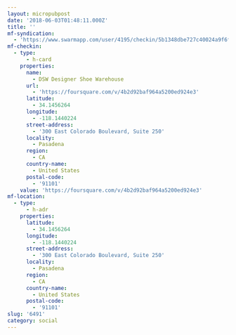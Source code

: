 ```yaml
---
layout: micropubpost
date: '2018-06-03T01:48:11.000Z'
title: ''
mf-syndication:
  - 'https://www.swarmapp.com/user/4195/checkin/5b1348dbe727c40024a9f6fc'
mf-checkin:
  - type:
      - h-card
    properties:
      name:
        - DSW Designer Shoe Warehouse
      url:
        - 'https://foursquare.com/v/4b2d92baf964a5200ed924e3'
      latitude:
        - 34.1456264
      longitude:
        - -118.1440224
      street-address:
        - '300 East Colorado Boulevard, Suite 250'
      locality:
        - Pasadena
      region:
        - CA
      country-name:
        - United States
      postal-code:
        - '91101'
    value: 'https://foursquare.com/v/4b2d92baf964a5200ed924e3'
mf-location:
  - type:
      - h-adr
    properties:
      latitude:
        - 34.1456264
      longitude:
        - -118.1440224
      street-address:
        - '300 East Colorado Boulevard, Suite 250'
      locality:
        - Pasadena
      region:
        - CA
      country-name:
        - United States
      postal-code:
        - '91101'
slug: '6491'
category: social
---
```

